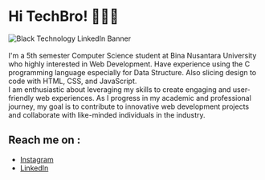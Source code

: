 # Hi TechBro! 👋🧑‍💻
![Black Technology LinkedIn Banner](https://github.com/rizasakhi/rizasakhi/assets/113325268/eb23f180-34ed-413d-b746-e785b36fd80b)\
<br>
I'm a 5th semester Computer Science student at Bina Nusantara University who highly interested in Web Development. Have experience using the C programming language especially for Data Structure. Also slicing design to code with HTML, CSS, and JavaScript.
<br>
I am enthusiastic about leveraging my skills to create engaging and user-friendly web experiences. As I progress in my academic and professional journey, my goal is to contribute to innovative web development projects and collaborate with like-minded individuals in the industry.
<br>
## Reach me on : 
- [Instagram](https://www.instagram.com/rizasakhi/)
- [LinkedIn](https://www.linkedin.com/in/rizasakhi/)
